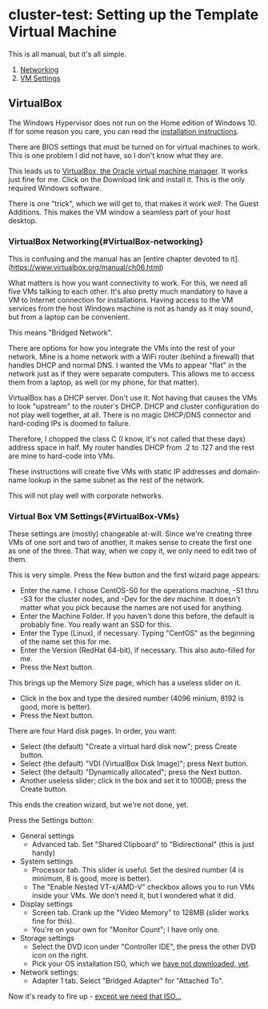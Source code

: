 # cluster-test: Setting up the Template Virtual Machine

This is all manual, but it's all simple.

1. [Networking](#VirtualBox-networking)
1. [VM Settings](#VirtualBox-VMs)

## VirtualBox

The Windows Hypervisor does not run on the Home edition of Windows 10. If for some reason you
care, you can read the [installation instructions](https://docs.microsoft.com/en-us/virtualization/hyper-v-on-windows/quick-start/enable-hyper-v).

There are BIOS settings that must be turned on for virtual machines to work. This is one problem I did not have, so I don't know what they are.

This leads us to [VirtualBox, the Oracle virtual machine manager](https://www.virtualbox.org/). It works just fine for me. Click on the Download link and install it. This is the only required Windows software.

There is one "trick", which we will get to, that makes it work *well*: The Guest Additions. This makes the VM window a seamless part of your host desktop.

### VirtualBox Networking{#VirtualBox-networking}

This is confusing and the manual has an [entire chapter devoted to it].(https://www.virtualbox.org/manual/ch06.html)

What matters is how you want connectivity to work. For this, we need all five VMs talking to each other. It's also pretty much mandatory to have a VM to Internet connection for installations. Having access to the VM services from the host Windows machine is not as handy as it may sound, but from a laptop can be convenient.

This means "Bridged Network".

There are options for how you integrate the VMs into the rest of your network. Mine is a home network with a WiFi router (behind a firewall) that handles DHCP and normal DNS. I wanted the VMs to appear "flat" in the network just as if they were separate computers. This allows me to access them from a laptop, as well (or my phone, for that matter).

VirtualBox has a DHCP server. Don't use it. Not having that causes the VMs to look "upstream" to the router's DHCP. DHCP and cluster configuration do not play well together, at all. There is no magic DHCP/DNS connector and hard-coding IPs is doomed to failure.

Therefore, I chopped the class C (I know, it's not called that these days) address space in half. My router handles DHCP from .2 to .127 and the rest are mine to hard-code into VMs.

These instructions will create five VMs with static IP addresses and domain-name lookup in the same subnet as the rest of the network.

This will not play well with corporate networks.

### Virtual Box VM Settings{#VirtualBox-VMs}

These settings are (mostly) changeable at-will. Since we're creating three VMs of one sort and two of another, it makes sense to create the first one as one of the three. That way, when we copy it, we only need to edit two of them.

This is very simple. Press the New button and the first wizard page appears:
- Enter the name. I chose CentOS-S0 for the operations machine, -S1 thru -S3 for the cluster nodes, and -Dev for the dev machine.
It doesn't matter what you pick because the names are not used for anything.
- Enter the Machine Folder. If you haven't done this before, the default is probably fine. You really want an SSD for this.
- Enter the Type (Linux), if necessary. Typing "CentOS" as the beginning of the name set this for me.
- Enter the Version (RedHat 64-bit), if necessary. This also auto-filled for me.
- Press the Next button.

This brings up the Memory Size page, which has a useless slider on it.
- Click in the box and type the desired number (4096 minium, 8192 is good, more is better).
- Press the Next button.

There are four Hard disk pages. In order, you want:
- Select (the default) "Create a virtual hard disk now"; press Create button.
- Select (the default) "VDI (VirtualBox Disk Image)"; press Next button.
- Select (the default) "Dynamically allocated"; press the Next button.
- Another useless slider; click in the box and set it to 100GB; press the Create button.

This ends the creation wizard, but we're not done, yet.

Press the Settings button:
- General settings
    - Advanced tab. Set "Shared Clipboard" to "Bidirectional" (this is just handy)
- System settings
    - Processor tab. This slider is useful. Set the desired number (4 is minimum, 8 is good, more is better).
    - The "Enable Nested VT-x/AMD-V" checkbox allows you to run VMs inside your VMs. We don't need it, but I wondered what it did.
- Display settings
    - Screen tab. Crank up the "Video Memory" to 128MB (slider works fine for this).
    - You're on your own for "Monitor Count"; I have only one.
- Storage settings
    - Select the DVD icon under "Controller IDE", the press the other DVD icon on the right.
    - Pick your OS installation ISO, which we [have not downloaded, yet](cluster-test-02CentOSTemplateVM.md).
- Network settings:
    - Adapter 1 tab. Select "Bridged Adapter" for "Attached To".

Now it's ready to fire up - [except we need that ISO...](cluster-test-02CentOSTemplateVM.md)

